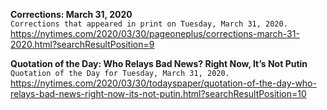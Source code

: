 **Corrections: March 31, 2020**\
`Corrections that appeared in print on Tuesday, March 31, 2020.`\
https://nytimes.com/2020/03/30/pageoneplus/corrections-march-31-2020.html?searchResultPosition=9

**Quotation of the Day: Who Relays Bad News? Right Now, It’s Not Putin**\
`Quotation of the Day for Tuesday, March 31, 2020.`\
https://nytimes.com/2020/03/30/todayspaper/quotation-of-the-day-who-relays-bad-news-right-now-its-not-putin.html?searchResultPosition=10

